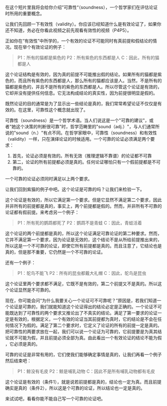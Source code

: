 在这个短片里我将会给你介绍”可靠性“（soundness），一个哲学家们在评估论证时所用的重要概念。

让我们先回顾一下有效性（validity）。你应该已经知道什么是有效论证了，如果你还不知道，务必在你看此视频之前先观看有效性的视频（P4P5）。

正如你在“有效性”中所学的，一个有效的论证不可能同时有真前提和假结论的情况。现在举个有效论证的例子：

> P1：所有的猫都是紫色的
> P2：所有紫色的东西都是人
> C：因此，所有的猫都是人

这个论证结构是有效的，因为真的前提不可能推出假的结论。如果所有的猫都是紫色的，而且所有紫色的东西都是人，那么所有的猫都应该是人。当然，不是所有的猫都是紫色的，并且不是所有的紫色的东西都是人。所以尽管这个论证是有效的，它却并没有提供任何信息。它无法构成结论的真实性，因为前提很明显是假的。

既然论证的目的通常是为了显示出一些结论是真的，我们常常希望论证不仅仅是有效的。在这里，可靠性这个概念就出现了。

可靠性（soundness）是一个哲学术语。当人们说这是一个"可靠的建议"，或者"她这个决策的判断很可靠"时，哲学范畴里的"sound（adj.）"，与人们通常所说的"sound（n.）"有点不同。在哲学家眼中，可靠性（soundness）和有效性（validity）一样，只在演绎论证的时候适用。一个可靠的论证必须满足两个要求：

1. 首先，论证必须是有效的。所有无效（推理逻辑不靠谱）的论证都不可靠
2. 第二，论证的所有前提都必须是真的。任何论证哪怕只有一个假前提都是不可靠的。

一个可靠的论证必须同时满足以上两个要求。

让我们回到紫猫的例子中吧。这个论证是可靠的吗？让我们来检验一下。

这个论证是有效的，所以它满足第一个要求。但是它显然不满足第二个要求，因此并非所有的前提都是真的，事实上，两个前提都是假的。然而，并非所有不可靠的论证都有假前提。来考虑另一个例子：

> P1：所有死的鹦鹉都死了
> P2：鹦鹉不是青蛙
> C：因此，青蛙活着

这个论证的两个前提都是真的，所以这个论证满足可靠论证的第二种要求。然而，它并不满足第一个要求，因为论证是无效的，这个结论不是从所给前提推出来的，所以这是一个不可靠的论证，即使它所有前提都是真的。而且注意了，它结论也是真的，但是那不重要，它仍然是一个不可靠的论证。

还有一个例子：

> P1：鸵鸟不能飞
> P2：所有的昆虫都戴大礼帽
> C：因此，鸵鸟是昆虫

这个论证里两个要求都不满足，它既不是有效的，第二个前提又不是真的。所以这个论证显然是不可靠的。

现在，你可能会问“为什么我要关心一个论证可不可靠呢？”原因是，若我们知道一个论证是可靠的，我们就能知道这个论证得出的结论必定是正确的。一个论证不可能既达到了可靠性的两个要求又推论出了不真实的结论。满足了第一要求的论证一定是有效的，根据定义，一个有效的论证当其前提都为真时，它的结论是不会在任何情况下为假的。满足了第二个要求时，它定义了论证的所有的前提一定是真的。把可靠性的两要求放在一起，我们可以说一个论证为可靠的，它前提要是为真其结论就不可能为假，并且前提必须全部为真。由此看出一个有效论证的结论不能为假
，它必须是真的。

可靠的论证是非常有用的，它们使我们能够确定事情是真的，让我们再看一个例子然后结束吧：

> P1：鲸没有毛皮
> P2：鲸是哺乳动物
> C：因此不是所有哺乳动物都有毛皮

这个论证是有效的（条件1），就是说若前提都是真的，结论也一定为真。而且前提确实是真的（条件2），所以这是个可靠的论证，所以结论也一定是真的。

来试试吧，看看你能不能自己写一个可靠的论证吧。